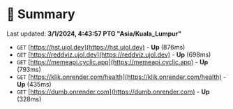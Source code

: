 # 📖 Summary
Last updated: **3/1/2024, 4:43:57 PTG "Asia/Kuala_Lumpur"**

- `GET` [https://hst.ujol.dev](https://hst.ujol.dev) - **Up** (876ms)
- `GET` [https://reddviz.ujol.dev](https://reddviz.ujol.dev) - **Up** (698ms)
- `GET` [https://memeapi.cyclic.app](https://memeapi.cyclic.app) - **Up** (793ms)
- `GET` [https://klik.onrender.com/health](https://klik.onrender.com/health) - **Up** (435ms)
- `GET` [https://dumb.onrender.com](https://dumb.onrender.com) - **Up** (328ms)
